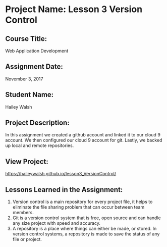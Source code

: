 # Project Name:  Lesson 3 Version Control


## Course Title:
Web Application Development

## Assignment Date:  
November 3, 2017

## Student Name:  
Hailey Walsh

## Project Description:
In this assignment we created a github account and linked it to our cloud 9 account. We then configured our cloud 9 account for git. Lastly, we backed up local and remote repositories.

## View Project:
https://haileywalsh.github.io/lesson3_VersionControl/

## Lessons Learned in the Assignment:
1. Version control is a main repository for every project file, it helps to eliminate the file sharing problem that can occur between team members.
2. Git is a version control system that is free, open source and can handle any size project with speed and accuracy.
3. A repository is a place where things can either be made, or stored. In version control systems, a repository is made to save the status of any file or project.

